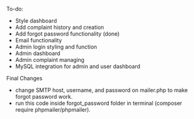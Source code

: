To-do:
- Style dashboard
- Add complaint history and creation
- Add forgot password functionality (done)
- Email functionality
- Admin login styling and function
- Admin dashboard
- Admin complaint managing
- MySQL integration for admin and user dashboard

Final Changes
- change SMTP host, username, and password on mailer.php to make forgot password work.
- run this code inside forgot_password folder in terminal (composer require phpmailer/phpmailer).
